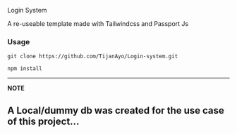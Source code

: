 Login System

A re-useable template made with Tailwindcss and Passport Js

### Usage
```
git clone https://github.com/TijanAyo/Login-system.git

npm install
```

---
**NOTE**

A Local/dummy db was created for the use case of this project... 
---